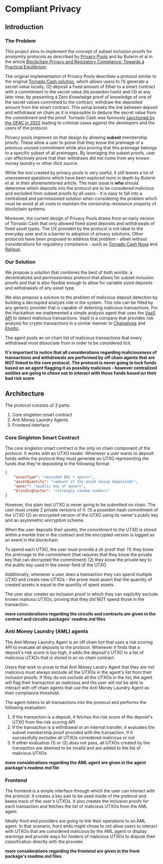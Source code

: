 # Compliant Privacy

## Introduction

### The Problem

This project aims to implement the concept of subset inclusion proofs for anonymity protocols as described by [Privacy Pools](https://www.privacypools.com/) and by Buterin et al in the article [Blockchain Privacy and Regulatory Compliance: Towards a Practical Equilibrium](https://papers.ssrn.com/sol3/papers.cfm?abstract_id=4563364).

The original implementation of Privacy Pools describes a protocol similar to the original [Tornado Cash solution](https://github.com/tornadocash/tornado-core), which allows users to (1) generate a secret value locally, (2) deposit a fixed amount of Ether to a smart contract with a commitment to the secret value (its poseidon hash) and (3) at any later time, by presenting a Zero Knowledge proof of knowledge of one of the secret values committed to the contract, withdraw the deposited amount from the smart contract.
This setup breaks the link between deposit and withdrawal on chain as it is impossible to deduce the secret value from the commitment and the proof. Tornado Cash was famously [sanctioned by the OFAC in 2022](https://www.coindesk.com/policy/2023/10/11/tornado-cash-trading-volumes-nosedived-90-after-us-sanctions/#:~:text=The%20U.S.%20Treasury%20Department's%20Office,malicious%20actors%20to%20launder%20money.) leading to criminal cases against the developers and the users of the protocol.


Privacy pools improves on that design by allowing **subset** membership proofs. These allow a user to prove that they know the preimage of a previous unused commitment while also proving that this preimage belongs to a specific subset of all preimages. By leveraging the subset proofs, user can effectively prove that their withdraws did not come from any known money laundry or other illicit source. 

While the tool created by privacy pools is very useful, it still leaves a lot of unanswered questions which have been explored more in depth by Buterin et al. in their aforementioned article. The main issue is **who** should determine which deposits into the protocol are to be considered malicious and excluded from subset proofs by all users - it is easy to fall into a centralized and permissioned solution when considering the problem which must be avoid at all costs to maintain the censorship resistance property of blockchain systems.

Moreover, the current design of Privacy Pools draws from an early version of Tornado Cash that only allowed fixed sized deposits and withdrawals of fixed asset types. The UX provided by the protocol is not ideal to the everyday user and is a barrier to adoption of privacy solutions. Other protocols have been proposed to address that problem - albeit without considerations for regulatory compliance - such as [Tornado Cash Nova](https://github.com/tornadocash/tornado-nova) and [Railgun](https://www.railgun.org/).

### Our Solution

We propose a solution that combines the best of both worlds: a decentralized and permissionless protocol that allows for subset inclusion proofs and that is also flexible enough to allow for variable sized deposits and withdrawals of any asset type. 

We also propose a solution to the problem of malicious deposit detection by building a decoupled analysis role in the system. This role can be filled by any generic provider that is capable of detecting malicious transactions. For the Hackathon we implemented a simple analysis agent that uses the [VaaS API](https://www.vaas.live/) to detect malicious transactions. VaaS is a company that provides risk analysis for crypto transactions in a similar manner to [Chainalysis](https://www.chainalysis.com/) and [Elyptic](https://www.elliptic.co/).

The agent posts an on chain list of malicious transactions that every withdrawal must dissociate from in order to be considered licit.

**It's important to notice that all considerations regarding maliciousness of transactions and withdrawals are performed by off chain agents that are NOT linked to the core protocol. The protocol is never going to lock funds based on an agent flagging it as possibly malicious - however centralized entities are going to chose not to interact with those funds based on their bad risk score**

## Architecture

The protocol consists of 3 parts:
1. Core singleton smart contract
2. Anti Money Laundry Agents
3. Frontend interface

### Core Singleton Smart Contract

The core singleton smart contract is the only on chain component of the protocol. It works with an UTXO model.
Whenever a user wants to deposit funds within the protocol they must generate an UTXO representing the funds that they're depositing in the following format:
```json
{
    "assetType": "<encoded ERC + specs>",
    "assetQuantity": "<amount of the asset being deposited>",
    "owner": "<public key of owner>",
    "blindingFactor": "<strongly random number>"
}
```

However, this plain text UTXO is never going to be submitted on chain. The user must create 2 private versions of it: (1) a poseidon hash commitment of the UTXO (2) an encrypted version of the UTXO using its owner's public key and an asymmetric encryption scheme.

When the user deposits their assets, the commitment to the UTXO is stored within a merkle tree in the contract and the encrypted version is logged as an event in the blockchain.

To spend each UTXO, the user must provide a zk proof that:
(1) they know the preimage to the commitment (that requires that they know the private key that can decrypted the commitment)
(2) they know the private key to the public key used in the owner field of the UTXO

Additionally, whenever a user does a transaction they can spend multiple UTXO and create new UTXOs - the prove must assert that the quantity of created assets is equal to the quantity of spent assets.

The user also creates an inclusion proof in which they can explicitly exclude known maliciou UTXOs, proving that they did NOT spend those in the transaction.

**more considerations regarding the circuits and contracts are given in the contract and circuits packages' readme.md files**

### Anti Money Laundry (AML) agents

The Anti Money Laundry Agent is an off chain bot that uses a risk scoring API to evaluate all deposits to the protocol. Whenever it finds that a deposit's risk score is too high, it adds the deposit's UTXO to a list of malicious UTXOs that is stored in an on chain contract.

Users that wish to prove to that Anti Money Landry Agent that they are not malicious must always exclude all the UTXOs in the agent's list from their inclusion proofs. If they do not exclude all the UTXOs in the list, the agent will flag their transaction as malicious and the user will not be able to interact with off chain agents that use the Anti Money Laundry Agent as their compliance threshold.

The agent listens to all transactions into the protocol and performs the following evaluation:
1. If the transaction is a deposit, it fetches the risk score of the deposit's UTXO from the risk scoring API
2. If the transaction is a withdrawal or an internal transfer, it evaluates the subset membership proof provided with the transaction. If it successfully excludes all UTXOs considered malicious or not
3. If either evaluation (1) or (2) does not pass, all UTXOs created by the transaction are deemed to be invalid and are added to the list of malicious UTXOs

**more considerations regarding the AML agent are given in the agent package's readme.md file**

### Frontend

The frontend is a simple interface through which the user can interact with the protocol. It creates a key pair to be used inside of the protocol and keeps track of the user's UTXOs. It also creates the inclusion proofs for each transaction and fetches the list of malicious UTXOs from the AML agent.

Ideally front end providers are going to link their operations to an AML agent. In that scenario, front ends might chose to not allow users to interact with UTXOs that are considered malicious by the AML agent or display warnings and provide ways for holders of malicious UTXOs to dispute their classification directly with the provider.

**more considerations regarding the frontend are given in the front package's readme.md files**
